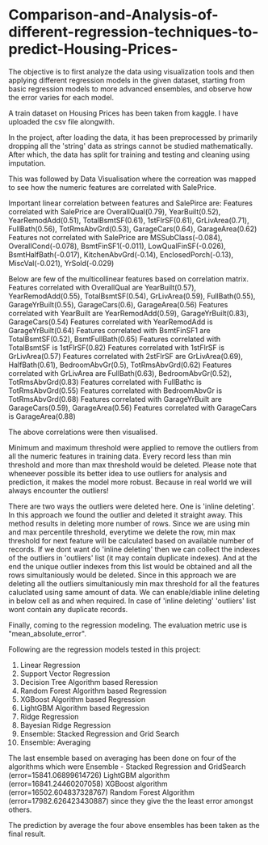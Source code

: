 # Comparison-and-Analysis-of-different-regression-techniques-to-predict-Housing-Prices-
The objective is to first analyze the data using visualization tools and then applying different regression models in the given dataset, 
starting from basic regression models to more advanced ensembles, and observe how the error varies for each model.

A train dataset on Housing Prices has been taken from kaggle. I have uploaded the csv file alongwith.

In the project, after loading the data, it has been preprocessed by primarily dropping all the 'string' data as strings cannot be studied mathematically.
After which, the data has split for training and testing and cleaning using imputation.

This was followed by Data Visualisation where the correation was mapped to see how the numeric features are correlated with SalePrice. 

Important linear correlation between features and SalePirce are:
Features correlated with SalePrice are OverallQual(0.79), YearBuilt(0.52), YearRemodAdd(0.51), TotalBsmtSF(0.61), 1stFlrSF(0.61), GrLivArea(0.71), 
                                       FullBath(0.56), TotRmsAbvGrd(0.53), GarageCars(0.64), GarageArea(0.62)
Features not correlated with SalePrice are MSSubClass(-0.084), OverallCond(-0.078), BsmtFinSF1(-0.011), LowQualFinSF(-0.026), BsmtHalfBath(-0.017), 
                                       KitchenAbvGrd(-0.14), EnclosedPorch(-0.13), MiscVal(-0.021), YrSold(-0.029)

Below are few of the multicollinear features based on correlation matrix.
Features correlated with OverallQual are YearBuilt(0.57), YearRemodAdd(0.55), TotalBsmtSF(0.54), GrLivArea(0.59), FullBath(0.55), GarageYrBuilt(0.55), 
                                         GarageCars(0.6), GarageArea(0.56)
Features correlated with YearBuilt are YearRemodAdd(0.59), GarageYrBuilt(0.83), GarageCars(0.54)
Features correlated with YearRemodAdd is GarageYrBuilt(0.64)
Features correlated with BsmtFinSF1 are TotalBsmtSF(0.52), BsmtFullBath(0.65)
Features correlated with TotalBsmtSF is 1stFlrSF(0.82)
Features correlated with 1stFlrSF is GrLivArea(0.57)
Features correlated with 2stFlrSF are GrLivArea(0.69), HalfBath(0.61), BedroomAbvGr(0.5), TotRmsAbvGrd(0.62)
Features correlated with GrLivArea are FullBath(0.63), BedroomAbvGr(0.52), TotRmsAbvGrd(0.83)
Features correlated with FullBathc is TotRmsAbvGrd(0.55)
Features correlated with BedroomAbvGr is TotRmsAbvGrd(0.68)
Features correlated with GarageYrBuilt are GarageCars(0.59), GarageArea(0.56)
Features correlated with GarageCars is GarageArea(0.88)

The above correlations were then visualised.

Minimum and maximum threshold were applied to remove the outliers from all the numeric features in training data.
Every record less than min threshold and more than max threshold would be deleted.
Please note that wheneever possible its better idea to use outliers for analysis and prediction, it makes the model more robust. Because in real world we will always encounter the outliers!

There are two ways the outliers were deleted here.
One is 'inline deleting'. In this approach we found the outlier and deleted it straight away. This method results in deleting more number of rows. Since we are using min and max percentile threshold, everytime we delete the row, min max threshold for next feature will be calculated based on available number of records.
If we dont want do 'inline deleting' then we can collect the indexes of the outliers in 'outliers' list (it may contain duplicate indexes). And at the end the unique outlier indexes from this list would be obtained and all the rows simultaniously would be deleted. Since in this approach we are deleting all the outliers simultaniously min max threshold for all the features caluclated using same amount of data.
We can enable/diable inline deleting in below cell as and when required. In case of 'inline deleting' 'outliers' list wont contain any duplicate records.

Finally, coming to the regression modeling.
The evaluation metric use is "mean_absolute_error".

Following are the regression models tested in this project:
1. Linear Regression
2. Support Vector Regression
3. Decision Tree Algorithm based Reression
4. Random Forest Algorithm based Regression
5. XGBoost Algorithm based Regression
6. LightGBM Algorithm based Regression
7. Ridge Regression
8. Bayesian Ridge Regression
9. Ensemble: Stacked Regression and Grid Search
10. Ensemble: Averaging

The last ensemble based on averaging has been done on four of the algorithms which were
Ensemble - Stacked Regression and GridSearch (error=15841.06899614726)
LightGBM algorithm (error=16841.24460207058)
XGBoost algorithm (error=16502.604837328767)
Random Forest Algorithm (error=17982.626423430887) since they give the the least error amongst others.

The prediction by average the four above ensembles has been taken as the final result.
